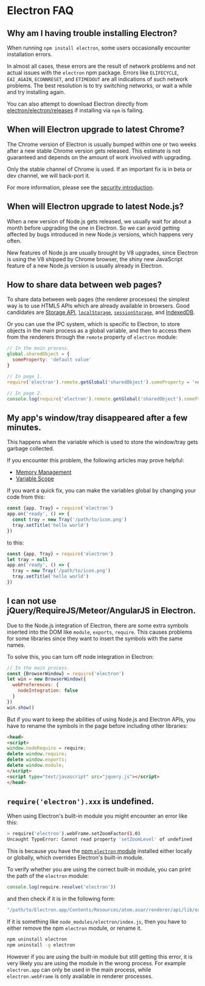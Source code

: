 # Electron FAQ

## Why am I having trouble installing Electron?

When running `npm install electron`, some users occasionally encounter
installation errors.

In almost all cases, these errors are the result of network problems and not
actual issues with the `electron` npm package. Errors like `ELIFECYCLE`,
`EAI_AGAIN`, `ECONNRESET`, and `ETIMEDOUT` are all indications of such
network problems. The best resolution is to try switching networks, or
wait a while and try installing again.

You can also attempt to download Electron directly from
[electron/electron/releases](https://github.com/electron/electron/releases)
if installing via `npm` is failing.

## When will Electron upgrade to latest Chrome?

The Chrome version of Electron is usually bumped within one or two weeks after
a new stable Chrome version gets released. This estimate is not guaranteed and
depends on the amount of work involved with upgrading.

Only the stable channel of Chrome is used. If an important fix is in beta or dev
channel, we will back-port it.

For more information, please see the [security introduction](tutorial/security.md).

## When will Electron upgrade to latest Node.js?

When a new version of Node.js gets released, we usually wait for about a month
before upgrading the one in Electron. So we can avoid getting affected by bugs
introduced in new Node.js versions, which happens very often.

New features of Node.js are usually brought by V8 upgrades, since Electron is
using the V8 shipped by Chrome browser, the shiny new JavaScript feature of a
new Node.js version is usually already in Electron.

## How to share data between web pages?

To share data between web pages (the renderer processes) the simplest way is to
use HTML5 APIs which are already available in browsers. Good candidates are
[Storage API][storage], [`localStorage`][local-storage],
[`sessionStorage`][session-storage], and [IndexedDB][indexed-db].

Or you can use the IPC system, which is specific to Electron, to store objects
in the main process as a global variable, and then to access them from the
renderers through the `remote` property of `electron` module:

```javascript
// In the main process.
global.sharedObject = {
  someProperty: 'default value'
}
```

```javascript
// In page 1.
require('electron').remote.getGlobal('sharedObject').someProperty = 'new value'
```

```javascript
// In page 2.
console.log(require('electron').remote.getGlobal('sharedObject').someProperty)
```

## My app's window/tray disappeared after a few minutes.

This happens when the variable which is used to store the window/tray gets
garbage collected.

If you encounter this problem, the following articles may prove helpful:

* [Memory Management][memory-management]
* [Variable Scope][variable-scope]

If you want a quick fix, you can make the variables global by changing your
code from this:

```javascript
const {app, Tray} = require('electron')
app.on('ready', () => {
  const tray = new Tray('/path/to/icon.png')
  tray.setTitle('hello world')
})
```

to this:

```javascript
const {app, Tray} = require('electron')
let tray = null
app.on('ready', () => {
  tray = new Tray('/path/to/icon.png')
  tray.setTitle('hello world')
})
```

## I can not use jQuery/RequireJS/Meteor/AngularJS in Electron.

Due to the Node.js integration of Electron, there are some extra symbols
inserted into the DOM like `module`, `exports`, `require`. This causes problems
for some libraries since they want to insert the symbols with the same names.

To solve this, you can turn off node integration in Electron:

```javascript
// In the main process.
const {BrowserWindow} = require('electron')
let win = new BrowserWindow({
  webPreferences: {
    nodeIntegration: false
  }
})
win.show()
```

But if you want to keep the abilities of using Node.js and Electron APIs, you
have to rename the symbols in the page before including other libraries:

```html
<head>
<script>
window.nodeRequire = require;
delete window.require;
delete window.exports;
delete window.module;
</script>
<script type="text/javascript" src="jquery.js"></script>
</head>
```

## `require('electron').xxx` is undefined.

When using Electron's built-in module you might encounter an error like this:

```sh
> require('electron').webFrame.setZoomFactor(1.0)
Uncaught TypeError: Cannot read property 'setZoomLevel' of undefined
```

This is because you have the [npm `electron` module][electron-module] installed
either locally or globally, which overrides Electron's built-in module.

To verify whether you are using the correct built-in module, you can print the
path of the `electron` module:

```javascript
console.log(require.resolve('electron'))
```

and then check if it is in the following form:

```sh
"/path/to/Electron.app/Contents/Resources/atom.asar/renderer/api/lib/exports/electron.js"
```

If it is something like `node_modules/electron/index.js`, then you have to
either remove the npm `electron` module, or rename it.

```sh
npm uninstall electron
npm uninstall -g electron
```

However if you are using the built-in module but still getting this error, it
is very likely you are using the module in the wrong process. For example
`electron.app` can only be used in the main process, while `electron.webFrame`
is only available in renderer processes.

[memory-management]: https://developer.mozilla.org/en-US/docs/Web/JavaScript/Memory_Management
[variable-scope]: https://msdn.microsoft.com/library/bzt2dkta(v=vs.94).aspx
[electron-module]: https://www.npmjs.com/package/electron
[storage]: https://developer.mozilla.org/en-US/docs/Web/API/Storage
[local-storage]: https://developer.mozilla.org/en-US/docs/Web/API/Window/localStorage
[session-storage]: https://developer.mozilla.org/en-US/docs/Web/API/Window/sessionStorage
[indexed-db]: https://developer.mozilla.org/en-US/docs/Web/API/IndexedDB_API
